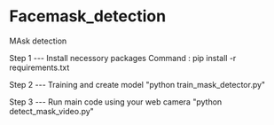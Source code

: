 # Facemask_detection
MAsk detection

Step 1 --- Install necessory packages
Command : pip install -r requirements.txt

Step 2  --- Training and create model
"python train_mask_detector.py"

Step 3  --- Run main code using your web camera
"python detect_mask_video.py"

